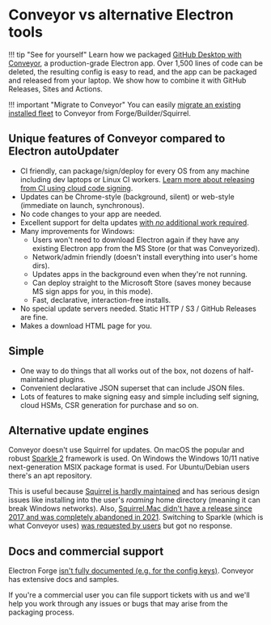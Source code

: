 # Conveyor vs alternative Electron tools

!!! tip "See for yourself"
    Learn how we packaged [GitHub Desktop with Conveyor](https://hydraulic.dev/blog/8-packaging-electron-apps.html), a production-grade Electron app. Over 1,500 lines of code can be deleted, the resulting config is easy to read, and the app can be packaged and released from your laptop. We show how to combine it with GitHub Releases, Sites and Actions.

!!! important "Migrate to Conveyor"
    You can easily [migrate an existing installed fleet](../migrating-electron-apps.md) to Conveyor from Forge/Builder/Squirrel.

## Unique features of Conveyor compared to Electron autoUpdater

* CI friendly, can package/sign/deploy for every OS from any machine including dev laptops or Linux CI workers. [Learn more about releasing from CI using cloud code signing](https://hydraulic.dev/blog/21-shipping-electron-apps-from-ci-using-hsm-certificates.html).
* Updates can be Chrome-style (background, silent) or web-style (immediate on launch, synchronous).
* No code changes to your app are needed.
* Excellent support for delta updates [with *no* additional work required](../understanding-delta-updates.md).
* Many improvements for Windows:
    * Users won't need to download Electron again if they have any existing Electron app from the MS Store (or that was Conveyorized).
    * Network/admin friendly (doesn't install everything into user's home dirs).
    * Updates apps in the background even when they're not running.
    * Can deploy straight to the Microsoft Store (saves money because MS sign apps for you, in this mode).
    * Fast, declarative, interaction-free installs.
* No special update servers needed. Static HTTP / S3 / GitHub Releases are fine.
* Makes a download HTML page for you.

## Simple

* One way to do things that all works out of the box, not dozens of half-maintained plugins. 
* Convenient declarative JSON superset that can include JSON files.
* Lots of features to make signing easy and simple including self signing, cloud HSMs, CSR generation for purchase and so on.

## Alternative update engines

Conveyor doesn't use Squirrel for updates. On macOS the popular and robust [Sparkle 2](https://sparkle-project.org/) framework is used. On Windows the Windows 10/11 native next-generation MSIX package format is used. For Ubuntu/Debian users there's an apt repository.

This is useful because [Squirrel is hardly maintained](https://github.com/Squirrel/Squirrel.Windows/issues/1470) and has serious design issues like installing into the user's *roaming* home directory (meaning it can break Windows networks). Also, [Squirrel.Mac didn't have a release since 2017 and was completely abandoned in 2021](https://github.com/Squirrel/Squirrel.Mac). Switching to Sparkle (which is what Conveyor uses) [was requested by users](https://github.com/electron/electron/issues/29057) but got no response.

## Docs and commercial support

Electron Forge [isn't fully documented (e.g. for the config keys)](https://www.electronforge.io/config/makers/appx). Conveyor has extensive docs and samples.

If you're a commercial user you can file support tickets with us and we'll help you work through any issues or bugs that may arise from the packaging process.
